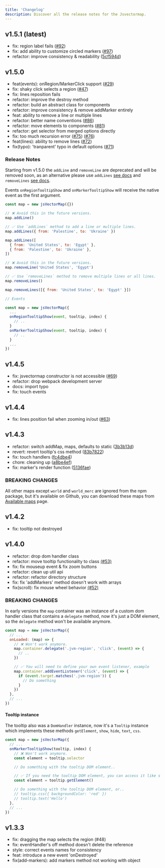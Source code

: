 ```yaml
---
title: 'Changelog'
description: Discover all the release notes for the Jsvectormap.
---
```


## v1.5.1 (latest)

- fix: region label fails ([#92](https://github.com/themustafaomar/jsvectormap/issues/92))
- fix: add ability to customize circled markers ([#97](https://github.com/themustafaomar/jsvectormap/discussions/97))
- refactor: improve consistency & readability ([5cf594d](https://github.com/themustafaomar/jsvectormap/commit/5cf594d62d3ea1175d7a56e994a90740246fd778))

## v1.5.0

- feat(events): onRegion/MarkerClick support ([#29](https://github.com/themustafaomar/jsvectormap/issues/29)) 
- fix: shaky click selects a region ([#47](https://github.com/themustafaomar/jsvectormap/issues/47))
- fix: lines reposition fails
- refactor: improve the destroy method
- refactor: build an abstract class for components
- refactor: improve consistency & remove addMarker entirely
- feat: ability to remove a line or multiple lines
- refactor: better name conventions ([#86](https://github.com/themustafaomar/jsvectormap/pull/86))
- refactor: move elements to components ([#81](https://github.com/themustafaomar/jsvectormap/pull/81))
- refactor: get selector from merged options directly
- fix: too much recursion error ([#75](https://github.com/themustafaomar/jsvectormap/issues/75)) ([#76](https://github.com/themustafaomar/jsvectormap/pull/76))
- feat(lines): ability to remove lines ([#72](https://github.com/themustafaomar/jsvectormap/discussions/72))
- fix(typo): 'tranparent' typo in default options ([#71](https://github.com/themustafaomar/jsvectormap/pull/71))

### Release Notes

Starting from v1.5.0 the `addLine` and `removeLine` are deprecated and will be removed soon, as an alternative please use `addLines` [see docs](/docs/lines) and `removeLines` [see docs](/docs/lines).

Events `onRegionTooltipShow` and `onMarkerTooltipShow` will receive the native event as the first argument.

```js
const map = new jsVectorMap({})

// ❌ Avoid this in the future versions.
map.addLine()

// ✅ Use `addLines` method to add a line or multiple lines.
map.addLines({ from: 'Palestine', to: 'Ukraine' })

map.addLines([
  { from: 'United States', to: 'Egypt' },
  { from: 'Palestine', to: 'Ukraine' },
])

// ❌ Avoid this in the future versions.
map.removeLine('United States', 'Egypt')

// ✅ Use `removeLines` method to remove multiple lines or all lines.
map.removeLines()

map.removeLines([{ from: 'United States', to: 'Egypt' }])

// Events

const map = new jsVectorMap({
  ...
  onRegionTooltipShow(event, tooltip, index) {
    // ..
  }
  onMarkerTooltipShow(event, tooltip, index) {
    // ..
  }
  ...
})
```

## v1.4.5

- fix: jsvectormap constructor is not accessible ([#69](https://github.com/themustafaomar/jsvectormap/issues/69))
- refactor: drop webpack development server
- docs: import typo
- fix: touch events

## v1.4.4

- fix: lines position fail when zooming in/out ([#63](https://github.com/themustafaomar/jsvectormap/issues/63))

## v1.4.3

- refactor: switch addMap, maps, defaults to static ([3b3b13d](https://github.com/themustafaomar/jsvectormap/commit/3b3b13d2a81907dc88dc809b36e9c0c45cf50e7e))
- revert: revert tooltip's css method ([83b7822](https://github.com/themustafaomar/jsvectormap/commit/83b782208d263f9802aded5f4b26c54519fd7e1f))
- fix: touch handlers ([fc4dbe4](https://github.com/themustafaomar/jsvectormap/commit/fc4dbe4dffea50d723f0490dc86c71170fc46f8b))
- chore: cleaning up ([a8be4ef](https://github.com/themustafaomar/jsvectormap/commit/a8be4effb41ea0ef59d802a3d03388fa2e15cccd))
- fix: marker's render function ([5136fae](https://github.com/themustafaomar/jsvectormap/commit/5136fae14f441ff3439ed82590f2a48fe471b60c))

### BREAKING CHANGES

All other maps except `world` and `world_merc` are ignored from the npm package, but it's available on Github, you can download these maps from [Available maps](/docs/available-maps) page.

## v1.4.2

- fix: tooltip not destroyed

## v1.4.0

- refactor: drop dom handler class
- refactor: move tooltip functionality to class [(#53)](https://github.com/themustafaomar/jsvectormap/pull/53)
- fix: fix mouseup event & fix zoom buttons
- refactor: clean up util api
- refactor: refactor directory structure
- fix: fix 'addMarkers' method doesn't work with arrays
- fix(scroll): fix mouse wheel behavior [(#52)](https://github.com/themustafaomar/jsvectormap/pull/52)

### BREAKING CHANGES

In early versions the `map` container was an instance of a custom dom handler class that contains a `delegate` method, now it's just a DOM element, so the `delegate` method won't be available anymore.

```js
const map = new jsVectorMap({
  // ...
  onLoaded: (map) => {
    // ❌ Won't work anymore.
    map.container.delegate('.jvm-region', 'click', (event) => {
      // ..
    })

    // ✅ You will need to define your own event listener, example
    map.container.addEventListener('click', (event) => {
      if (event.target.matches('.jvm-region')) {
        // Do something
      }
    })
  },
  // ...
})
```

#### Tooltip instance

The tooltip also was a `DomHandler` instance, now it's a `Tooltip` instance which implements these methods `getElement`, `show`, `hide`, `text`, `css`.

```js
const map = new jsVectorMap({
  // ...
  onMarkerTooltipShow(tooltip, index) {
    // ❌ Won't work anymore.
    const element = tooltip.selector

    // Do something with the tooltip DOM element..

    // ✅ If you need the tooltip DOM element, you can access it like so:
    const element = tooltip.getElement()

    // Do something with the tooltip DOM element, or..
    // tooltip.css({ backgroundColor: 'red' })
    // tooltip.text('Hello')
  },
  // ...
})
```

## v1.3.3

- fix: dragging the map selects the region (#48)
- fix: eventHandler's off method doesn't delete the reference
- style: correct events names for consistency
- feat: introduce a new event 'onDestroyed'
- fix(add-markers): add markers method not working with object